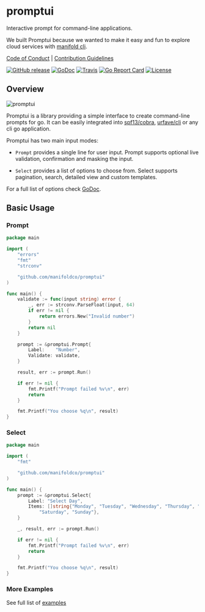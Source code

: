 # promptui

Interactive prompt for command-line applications.

We built Promptui because we wanted to make it easy and fun to explore cloud services with [manifold cli](https://github.com/manifoldco/manifold-cli).

[Code of Conduct](./CODE_OF_CONDUCT.md) |
[Contribution Guidelines](./.github/CONTRIBUTING.md)

[![GitHub release](https://img.shields.io/github/tag/manifoldco/promptui.svg?label=latest)](https://github.com/manifoldco/promptui/releases)
[![GoDoc](https://img.shields.io/badge/godoc-reference-blue.svg)](https://godoc.org/github.com/manifoldco/promptui)
[![Travis](https://img.shields.io/travis/manifoldco/promptui/master.svg)](https://travis-ci.org/manifoldco/promptui)
[![Go Report Card](https://goreportcard.com/badge/github.com/manifoldco/promptui)](https://goreportcard.com/report/github.com/manifoldco/promptui)
[![License](https://img.shields.io/badge/license-BSD-blue.svg)](./LICENSE.md)

## Overview

![promptui](https://media.giphy.com/media/xUNda0Ngb5qsogLsBi/giphy.gif)

Promptui is a library providing a simple interface to create command-line
prompts for go. It can be easily integrated into
[spf13/cobra](https://github.com/spf13/cobra),
[urfave/cli](https://github.com/urfave/cli) or any cli go application.

Promptui has two main input modes:

- `Prompt` provides a single line for user input. Prompt supports
  optional live validation, confirmation and masking the input.

- `Select` provides a list of options to choose from. Select supports
  pagination, search, detailed view and custom templates.

For a full list of options check [GoDoc](https://godoc.org/github.com/manifoldco/promptui).

## Basic Usage

### Prompt

```go
package main

import (
	"errors"
	"fmt"
	"strconv"

	"github.com/manifoldco/promptui"
)

func main() {
	validate := func(input string) error {
		_, err := strconv.ParseFloat(input, 64)
		if err != nil {
			return errors.New("Invalid number")
		}
		return nil
	}

	prompt := &promptui.Prompt{
		Label:    "Number",
		Validate: validate,
	}

	result, err := prompt.Run()

	if err != nil {
		fmt.Printf("Prompt failed %v\n", err)
		return
	}

	fmt.Printf("You choose %q\n", result)
}
```

### Select

```go
package main

import (
	"fmt"

	"github.com/manifoldco/promptui"
)

func main() {
	prompt := &promptui.Select{
		Label: "Select Day",
		Items: []string{"Monday", "Tuesday", "Wednesday", "Thursday", "Friday",
			"Saturday", "Sunday"},
	}

	_, result, err := prompt.Run()

	if err != nil {
		fmt.Printf("Prompt failed %v\n", err)
		return
	}

	fmt.Printf("You choose %q\n", result)
}
```

### More Examples

See full list of [examples](https://github.com/manifoldco/promptui/tree/master/_examples)
